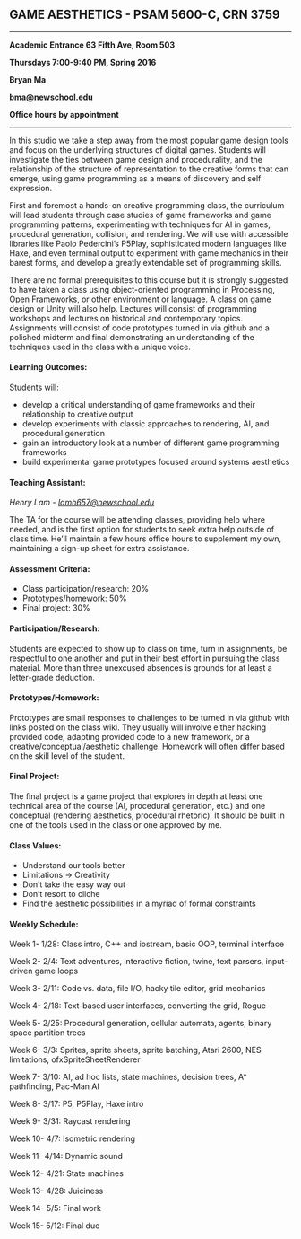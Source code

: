 ## GAME AESTHETICS - PSAM 5600-C, CRN 3759

---

**Academic Entrance 63 Fifth Ave, Room 503**

**Thursdays 7:00-9:40 PM, Spring 2016**

**Bryan Ma**

**bma@newschool.edu**

**Office hours by appointment**

---

In this studio we take a step away from the most popular game design tools and focus on the underlying structures of digital games. Students will investigate the ties between game design and procedurality, and the relationship of the structure of representation to the creative forms that can emerge, using game programming as a means of discovery and self expression.

First and foremost a hands-on creative programming class, the curriculum will lead students through case studies of game frameworks and game programming patterns, experimenting with techniques for AI in games, procedural generation, collision, and rendering. We will use with accessible libraries like Paolo Pedercini’s P5Play, sophisticated modern languages like Haxe, and even terminal output to experiment with game mechanics in their barest forms, and develop a greatly extendable set of programming skills. 

There are no formal prerequisites to this course but it is strongly suggested to have taken a class using object-oriented programming in Processing, Open Frameworks, or other environment or language. A class on game design or Unity will also help. Lectures will consist of programming workshops and lectures on historical and contemporary topics. Assignments will consist of code prototypes turned in via github and a polished midterm and final demonstrating an understanding of the techniques used in the class with a unique voice. 

#### Learning Outcomes: 

Students will:

* develop a critical understanding of game frameworks and their relationship to creative output
* develop experiments with classic approaches to rendering, AI, and procedural generation
* gain an introductory look at a number of different game programming frameworks
* build experimental game prototypes focused around systems aesthetics 

#### Teaching Assistant:
 
*Henry Lam - lamh657@newschool.edu*

The TA for the course will be attending classes, providing help where needed, and is the first option for students to seek extra help outside of class time. He’ll maintain a few hours office hours to supplement my own, maintaining a sign-up sheet for extra assistance.

#### Assessment Criteria:	

* Class participation/research: 20%
* Prototypes/homework: 50%
* Final project: 30%

#### Participation/Research: 

Students are expected to show up to class on time, turn in assignments, be respectful to one another and put in their best effort in pursuing the class material. More than three unexcused absences is grounds for at least a letter-grade deduction.

#### Prototypes/Homework: 

Prototypes are small responses to challenges to be turned in via github with links posted on the class wiki. They usually will involve either hacking provided code, adapting provided code to a new framework, or a creative/conceptual/aesthetic challenge. Homework will often differ based on the skill level of the student.

#### Final Project: 

The final project is a game project that explores in depth at least one technical area of the course (AI, procedural generation, etc.) and one conceptual (rendering aesthetics, procedural rhetoric). It should be built in one of the tools used in the class or one approved by me.

#### Class Values:

* Understand our tools better
* Limitations -> Creativity
* Don’t take the easy way out
* Don’t resort to cliche
* Find the aesthetic possibilities in a myriad of formal constraints

#### Weekly Schedule:

Week 1- 1/28: Class intro, C++ and iostream, basic OOP, terminal interface

Week 2- 2/4: Text adventures, interactive fiction, twine, text parsers, input-driven game loops

Week 3- 2/11: Code vs. data, file I/O, hacky tile editor, grid mechanics

Week 4- 2/18: Text-based user interfaces, converting the grid, Rogue

Week 5- 2/25: Procedural generation, cellular automata, agents, binary space partition trees

Week 6- 3/3: Sprites, sprite sheets, sprite batching, Atari 2600, NES limitations, ofxSpriteSheetRenderer

Week 7- 3/10: AI, ad hoc lists, state machines, decision trees, A* pathfinding, Pac-Man AI

Week 8- 3/17: P5, P5Play, Haxe intro

Week 9- 3/31: Raycast rendering

Week 10- 4/7: Isometric rendering

Week 11- 4/14: Dynamic sound

Week 12- 4/21: State machines

Week 13- 4/28: Juiciness

Week 14- 5/5: Final work

Week 15- 5/12: Final due
